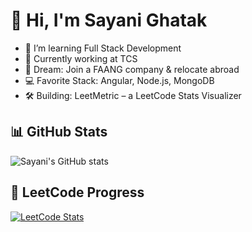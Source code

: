 # 👋 Hi, I'm Sayani Ghatak
- 🌱 I’m learning Full Stack Development
- 🔭 Currently working at TCS
- 🎯 Dream: Join a FAANG company & relocate abroad
- 💻 Favorite Stack: Angular, Node.js, MongoDB
- 🛠️ Building: LeetMetric – a LeetCode Stats Visualizer

## 📊 GitHub Stats
![Sayani's GitHub stats](https://github-readme-stats.vercel.app/api?username=sgsayani&show_icons=true&theme=radical)

## 🧠 LeetCode Progress
[![LeetCode Stats](https://leetcard.jacoblin.cool/sayanighatak2002?theme=dark&font=Arial)](https://leetcode.com/sayanighatak2002)
